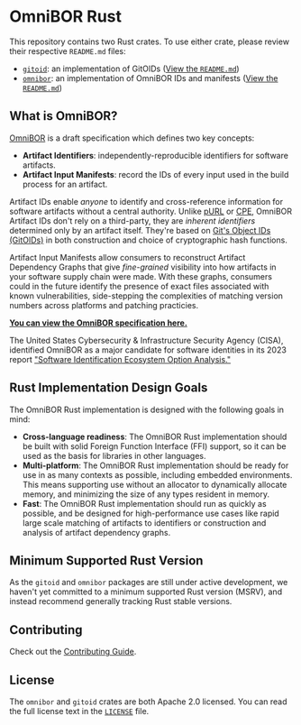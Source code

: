 # OmniBOR Rust

This repository contains two Rust crates. To use either crate, please review
their respective `README.md` files:

- [`gitoid`][gitoid_crate]: an implementation of GitOIDs ([View the `README.md`][gitoid_readme])
- [`omnibor`][omnibor_crate]: an implementation of OmniBOR IDs and manifests ([View the `README.md`][omnibor_readme])

## What is OmniBOR?

[OmniBOR][omnibor] is a draft specification which defines two key concepts:

- __Artifact Identifiers__: independently-reproducible identifiers for
  software artifacts.
- __Artifact Input Manifests__: record the IDs of every input used in the
  build process for an artifact.

Artifact IDs enable _anyone_ to identify and cross-reference information for
software artifacts without a central authority. Unlike [pURL][purl] or [CPE][cpe],
OmniBOR Artifact IDs don't rely on a third-party, they are _inherent
identifiers_ determined only by an artifact itself. They're based on
[Git's Object IDs (GitOIDs)][gitoid] in both construction and choice of
cryptographic hash functions.

Artifact Input Manifests allow consumers to reconstruct Artifact Dependency
Graphs that give _fine-grained_ visibility into how artifacts in your
software supply chain were made. With these graphs, consumers could
in the future identify the presence of exact files associated with known
vulnerabilities, side-stepping the complexities of matching version numbers
across platforms and patching practicies.

[__You can view the OmniBOR specification here.__][omnibor_spec]

The United States Cybersecurity & Infrastructure Security Agency (CISA),
identified OmniBOR as a major candidate for software identities
in its 2023 report ["Software Identification Ecosystem Option
Analysis."][cisa_report]

## Rust Implementation Design Goals

The OmniBOR Rust implementation is designed with the following goals in mind:

- __Cross-language readiness__: The OmniBOR Rust implementation should be
  built with solid Foreign Function Interface (FFI) support, so it can be
  used as the basis for libraries in other languages.
- __Multi-platform__: The OmniBOR Rust implementation should be ready for
  use in as many contexts as possible, including embedded environments. This
  means supporting use without an allocator to dynamically allocate memory,
  and minimizing the size of any types resident in memory.
- __Fast__: The OmniBOR Rust implementation should run as quickly as possible,
  and be designed for high-performance use cases like rapid large scale
  matching of artifacts to identifiers or construction and analysis of artifact
  dependency graphs.

## Minimum Supported Rust Version

As the `gitoid` and `omnibor` packages are still under active development, we
haven't yet committed to a minimum supported Rust version (MSRV), and instead
recommend generally tracking Rust stable versions.

## Contributing

Check out the [Contributing Guide][contributing].

## License

The `omnibor` and `gitoid` crates are both Apache 2.0 licensed. You can read the
full license text in the [`LICENSE`][license] file.

[contributing]: CONTRIBUTING.md
[cbindgen]: https://github.com/eqrion/cbindgen
[cisa_report]: https://www.cisa.gov/sites/default/files/2023-10/Software-Identification-Ecosystem-Option-Analysis-508c.pdf
[cpe]: https://nvd.nist.gov/products/cpe
[gitoid]: https://git-scm.com/book/en/v2/Git-Internals-Git-Objects
[gitoid_crate]: https://crates.io/crates/gitoid
[gitoid_readme]: https://github.com/omnibor/omnibor-rs/blob/main/gitoid/README.md
[license]: https://github.com/omnibor/omnibor-rs/blob/main/LICENSE
[omnibor]: https://omnibor.io
[omnibor_crate]: https://crates.io/crates/omnibor
[omnibor_readme]: https://github.com/omnibor/omnibor-rs/blob/main/omnibor/README.md
[omnibor_spec]: https://github.com/omnibor/spec
[purl]: https://github.com/package-url/purl-spec
